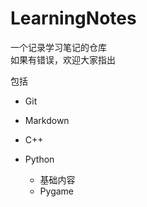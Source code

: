# LearningNotes

一个记录学习笔记的仓库<br>
如果有错误，欢迎大家指出

包括
- Git
- Markdown
- C++
- Python
    
    - 基础内容
    - Pygame